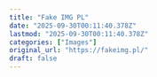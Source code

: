 ```yaml
---
title: "Fake IMG PL"
date: "2025-09-30T00:11:40.378Z"
lastmod: "2025-09-30T00:11:40.378Z"
categories: ["Images"]
original_url: "https://fakeimg.pl/"
draft: false
---
```

